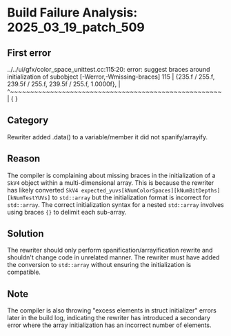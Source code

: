# Build Failure Analysis: 2025_03_19_patch_509

## First error

../../ui/gfx/color_space_unittest.cc:115:20: error: suggest braces around initialization of subobject [-Werror,-Wmissing-braces]
  115 |                   {235.f / 255.f, 239.5f / 255.f, 239.5f / 255.f, 1.0000f},
      |                    ^~~~~~~~~~~~~~~~~~~~~~~~~~~~~~~~~~~~~~~~~~~~~~~~~~~~~~
      |                    {                                                     }

## Category
Rewriter added .data() to a variable/member it did not spanify/arrayify.

## Reason
The compiler is complaining about missing braces in the initialization of a `SkV4` object within a multi-dimensional array. This is because the rewriter has likely converted `SkV4 expected_yuvs[kNumColorSpaces][kNumBitDepths][kNumTestYUVs]` to `std::array` but the initialization format is incorrect for `std::array`. The correct initialization syntax for a nested `std::array` involves using braces `{}` to delimit each sub-array.

## Solution
The rewriter should only perform spanification/arrayification rewrite and shouldn't change code in unrelated manner. The rewriter must have added the conversion to `std::array` without ensuring the initialization is compatible.

## Note
The compiler is also throwing "excess elements in struct initializer" errors later in the build log, indicating the rewriter has introduced a secondary error where the array initialization has an incorrect number of elements.